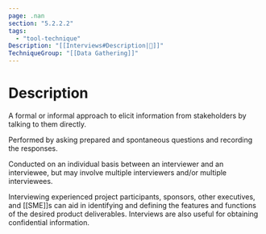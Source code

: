 ```yaml
---
page: .nan
section: "5.2.2.2"
tags:
  - "tool-technique"
Description: "[[Interviews#Description|📝]]"
TechniqueGroup: "[[Data Gathering]]"
---
```

# Description
A formal or informal approach to elicit information from stakeholders by talking to them directly.

Performed by asking prepared and spontaneous questions and recording the responses.

Conducted on an individual basis between an interviewer and an interviewee, but may involve multiple interviewers and/or multiple interviewees.

Interviewing experienced project participants, sponsors, other executives, and [[SME]]s can aid in identifying and defining the features and functions of the desired product deliverables. Interviews are also useful for obtaining confidential information.
